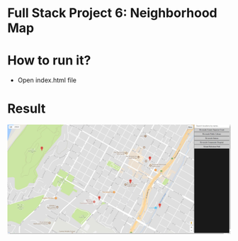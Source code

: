 #  Full Stack Project 6: Neighborhood Map

# How to run it?

* Open index.html file 


# Result

![img](https://github.com/yukun1992/Neighborhood-Map/blob/master/result.JPG)
